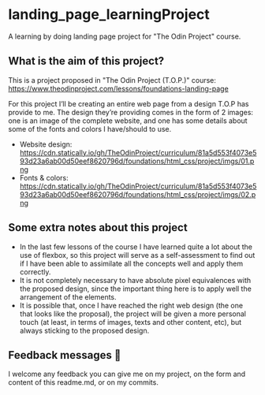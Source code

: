 # landing_page_learningProject
A learning by doing landing page project for "The Odin Project" course.

## What is the aim of this project?
This is a project proposed in "The Odin Project (T.O.P.)" course: https://www.theodinproject.com/lessons/foundations-landing-page

For this project I’ll be creating an entire web page from a design T.O.P has provide to me. 
The design they’re providing comes in the form of 2 images: one is an image of the complete website, and one has some details about some of the fonts and colors I have/should to use.
- Website design: https://cdn.statically.io/gh/TheOdinProject/curriculum/81a5d553f4073e593d23a6ab00d50eef8620796d/foundations/html_css/project/imgs/01.png
- Fonts & colors: https://cdn.statically.io/gh/TheOdinProject/curriculum/81a5d553f4073e593d23a6ab00d50eef8620796d/foundations/html_css/project/imgs/02.png

## Some extra notes about this project
- In the last few lessons of the course I have learned quite a lot about the use of flexbox, so this project will serve as a self-assessment to find out if I have been able to assimilate all the concepts well and apply them correctly.
- It is not completely necessary to have absolute pixel equivalences with the proposed design, since the important thing here is to apply well the arrangement of the elements.
- It is possible that, once I have reached the right web design (the one that looks like the proposal), the project will be given a more personal touch (at least, in terms of images, texts and other content, etc), but always sticking to the proposed design.

## Feedback messages 🎁
I welcome any feedback you can give me on my project, on the form and content of this readme.md, or on my commits.
